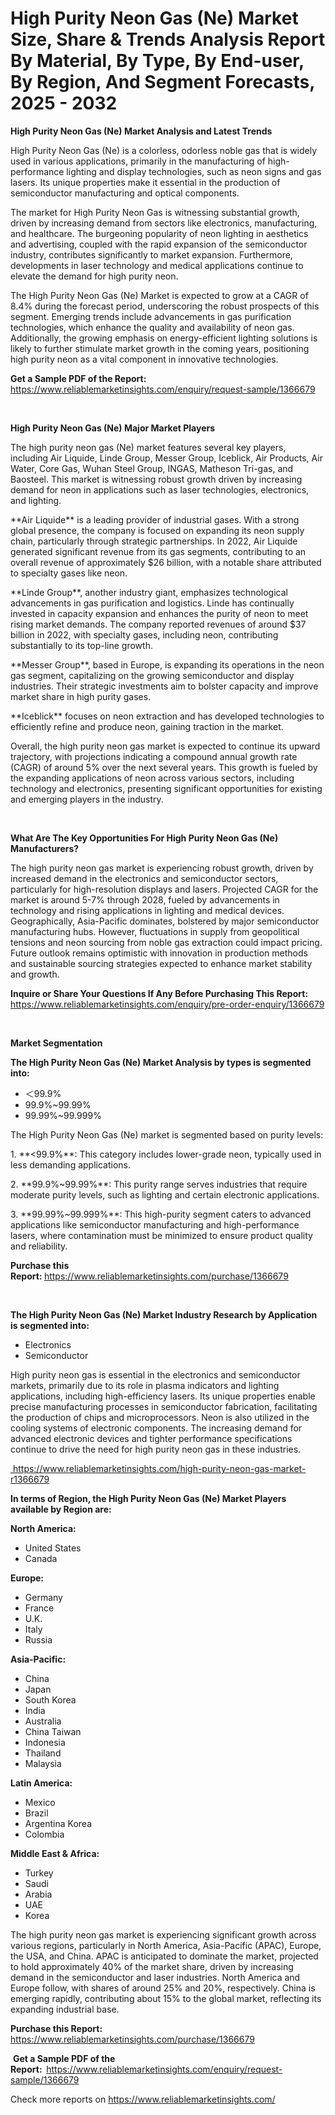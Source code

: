 <p><h1>High Purity Neon Gas (Ne) Market Size, Share & Trends Analysis Report By Material, By Type, By End-user, By Region, And Segment Forecasts, 2025 - 2032</h1></p><p><strong>High Purity Neon Gas (Ne) Market Analysis and Latest Trends</strong></p>
<p><p>High Purity Neon Gas (Ne) is a colorless, odorless noble gas that is widely used in various applications, primarily in the manufacturing of high-performance lighting and display technologies, such as neon signs and gas lasers. Its unique properties make it essential in the production of semiconductor manufacturing and optical components.</p><p>The market for High Purity Neon Gas is witnessing substantial growth, driven by increasing demand from sectors like electronics, manufacturing, and healthcare. The burgeoning popularity of neon lighting in aesthetics and advertising, coupled with the rapid expansion of the semiconductor industry, contributes significantly to market expansion. Furthermore, developments in laser technology and medical applications continue to elevate the demand for high purity neon.</p><p>The High Purity Neon Gas (Ne) Market is expected to grow at a CAGR of 8.4% during the forecast period, underscoring the robust prospects of this segment. Emerging trends include advancements in gas purification technologies, which enhance the quality and availability of neon gas. Additionally, the growing emphasis on energy-efficient lighting solutions is likely to further stimulate market growth in the coming years, positioning high purity neon as a vital component in innovative technologies.</p></p>
<p><strong>Get a Sample PDF of the Report:&nbsp;</strong> <a href="https://www.reliablemarketinsights.com/enquiry/request-sample/1366679?utm_campaign=3031&utm_medium=2&utm_source=Github&utm_content=ia&utm_term=02042025&utm_id=high-purity-neon-gas-ne">https://www.reliablemarketinsights.com/enquiry/request-sample/1366679</a></p>
<p>&nbsp;</p>
<p><strong>High Purity Neon Gas (Ne) Major Market Players</strong></p>
<p><p>The high purity neon gas (Ne) market features several key players, including Air Liquide, Linde Group, Messer Group, Iceblick, Air Products, Air Water, Core Gas, Wuhan Steel Group, INGAS, Matheson Tri-gas, and Baosteel. This market is witnessing robust growth driven by increasing demand for neon in applications such as laser technologies, electronics, and lighting.</p><p>**Air Liquide** is a leading provider of industrial gases. With a strong global presence, the company is focused on expanding its neon supply chain, particularly through strategic partnerships. In 2022, Air Liquide generated significant revenue from its gas segments, contributing to an overall revenue of approximately $26 billion, with a notable share attributed to specialty gases like neon.</p><p>**Linde Group**, another industry giant, emphasizes technological advancements in gas purification and logistics. Linde has continually invested in capacity expansion and enhances the purity of neon to meet rising market demands. The company reported revenues of around $37 billion in 2022, with specialty gases, including neon, contributing substantially to its top-line growth.</p><p>**Messer Group**, based in Europe, is expanding its operations in the neon gas segment, capitalizing on the growing semiconductor and display industries. Their strategic investments aim to bolster capacity and improve market share in high purity gases.</p><p>**Iceblick** focuses on neon extraction and has developed technologies to efficiently refine and produce neon, gaining traction in the market. </p><p>Overall, the high purity neon gas market is expected to continue its upward trajectory, with projections indicating a compound annual growth rate (CAGR) of around 5% over the next several years. This growth is fueled by the expanding applications of neon across various sectors, including technology and electronics, presenting significant opportunities for existing and emerging players in the industry.</p></p>
<p>&nbsp;</p>
<p><strong>What Are The Key Opportunities For High Purity Neon Gas (Ne) Manufacturers?</strong></p>
<p><p>The high purity neon gas market is experiencing robust growth, driven by increased demand in the electronics and semiconductor sectors, particularly for high-resolution displays and lasers. Projected CAGR for the market is around 5-7% through 2028, fueled by advancements in technology and rising applications in lighting and medical devices. Geographically, Asia-Pacific dominates, bolstered by major semiconductor manufacturing hubs. However, fluctuations in supply from geopolitical tensions and neon sourcing from noble gas extraction could impact pricing. Future outlook remains optimistic with innovation in production methods and sustainable sourcing strategies expected to enhance market stability and growth.</p></p>
<p><strong>Inquire or Share Your Questions If Any Before Purchasing This Report:</strong> <a href="https://www.reliablemarketinsights.com/enquiry/pre-order-enquiry/1366679?utm_campaign=3031&utm_medium=2&utm_source=Github&utm_content=ia&utm_term=02042025&utm_id=high-purity-neon-gas-ne">https://www.reliablemarketinsights.com/enquiry/pre-order-enquiry/1366679</a></p>
<p>&nbsp;</p>
<p><strong>Market Segmentation</strong></p>
<p><strong>The High Purity Neon Gas (Ne) Market Analysis by types is segmented into:</strong></p>
<p><ul><li>＜99.9%</li><li>99.9%~99.99%</li><li>99.99%~99.999%</li></ul></p>
<p><p>The High Purity Neon Gas (Ne) market is segmented based on purity levels:</p><p>1. **<99.9%**: This category includes lower-grade neon, typically used in less demanding applications.</p><p>2. **99.9%~99.99%**: This purity range serves industries that require moderate purity levels, such as lighting and certain electronic applications.</p><p>3. **99.99%~99.999%**: This high-purity segment caters to advanced applications like semiconductor manufacturing and high-performance lasers, where contamination must be minimized to ensure product quality and reliability.</p></p>
<p><strong>Purchase this Report:&nbsp;</strong><a href="https://www.reliablemarketinsights.com/purchase/1366679?utm_campaign=3031&utm_medium=2&utm_source=Github&utm_content=ia&utm_term=02042025&utm_id=high-purity-neon-gas-ne">https://www.reliablemarketinsights.com/purchase/1366679</a></p>
<p>&nbsp;</p>
<p><strong>The High Purity Neon Gas (Ne) Market Industry Research by Application is segmented into:</strong></p>
<p><ul><li>Electronics</li><li>Semiconductor</li></ul></p>
<p><p>High purity neon gas is essential in the electronics and semiconductor markets, primarily due to its role in plasma indicators and lighting applications, including high-efficiency lasers. Its unique properties enable precise manufacturing processes in semiconductor fabrication, facilitating the production of chips and microprocessors. Neon is also utilized in the cooling systems of electronic components. The increasing demand for advanced electronic devices and tighter performance specifications continue to drive the need for high purity neon gas in these industries.</p></p>
<p><a href="https://www.reliablemarketinsights.com/high-purity-neon-gas-market-r1366679?utm_campaign=3031&utm_medium=2&utm_source=Github&utm_content=ia&utm_term=02042025&utm_id=high-purity-neon-gas-ne">&nbsp;https://www.reliablemarketinsights.com/high-purity-neon-gas-market-r1366679</a></p>
<p><strong>In terms of Region, the High Purity Neon Gas (Ne) Market Players available by Region are:</strong></p>
<p>
    <p> <strong> North America: </strong>
        <ul>
            <li>United States</li>
            <li>Canada</li>
        </ul>
        </p> 
    <p> <strong> Europe: </strong>
        <ul>
            <li>Germany</li>
            <li>France</li>
            <li>U.K.</li>
            <li>Italy</li>
            <li>Russia</li>
        </ul>
        </p> 
    <p> <strong> Asia-Pacific: </strong>
        <ul>
            <li>China</li>
            <li>Japan</li>
            <li>South Korea</li>
            <li>India</li>
            <li>Australia</li>
            <li>China Taiwan</li>
            <li>Indonesia</li>
            <li>Thailand</li>
            <li>Malaysia</li>
        </ul>
        </p> 
    <p> <strong> Latin America: </strong>
        <ul>
            <li>Mexico</li>
            <li>Brazil</li>
            <li>Argentina Korea</li>
            <li>Colombia</li>
        </ul>
        </p> 
    <p> <strong> Middle East & Africa: </strong>
        <ul>
            <li>Turkey</li>
            <li>Saudi</li>
            <li>Arabia</li>
            <li>UAE</li>
            <li>Korea</li>
        </ul>
    </p>
    </p>
<p><p>The high purity neon gas market is experiencing significant growth across various regions, particularly in North America, Asia-Pacific (APAC), Europe, the USA, and China. APAC is anticipated to dominate the market, projected to hold approximately 40% of the market share, driven by increasing demand in the semiconductor and laser industries. North America and Europe follow, with shares of around 25% and 20%, respectively. China is emerging rapidly, contributing about 15% to the global market, reflecting its expanding industrial base.</p></p>
<p><strong>Purchase this Report: </strong><a href="https://www.reliablemarketinsights.com/purchase/1366679?utm_campaign=3031&utm_medium=2&utm_source=Github&utm_content=ia&utm_term=02042025&utm_id=high-purity-neon-gas-ne">https://www.reliablemarketinsights.com/purchase/1366679</a></p>
<p>&nbsp;<strong>Get a Sample PDF of the Report:&nbsp;&nbsp;</strong><a href="https://www.reliablemarketinsights.com/enquiry/request-sample/1366679?utm_campaign=3031&utm_medium=2&utm_source=Github&utm_content=ia&utm_term=02042025&utm_id=high-purity-neon-gas-ne">https://www.reliablemarketinsights.com/enquiry/request-sample/1366679</a></p>
<p><strong></strong></p>
<p>Check more reports on <a href="https://www.reliablemarketinsights.com/?utm_campaign=3031&utm_medium=2&utm_source=Github&utm_content=ia&utm_term=02042025&utm_id=high-purity-neon-gas-ne">https://www.reliablemarketinsights.com/</a></p>